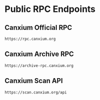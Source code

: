 # Public RPC Endpoints

## Canxium Official RPC

```
https://rpc.canxium.org
```

## Canxium Archive RPC

```
https://archive-rpc.canxium.org
```

## Canxium Scan API

```
https://scan.canxium.org/api
```
